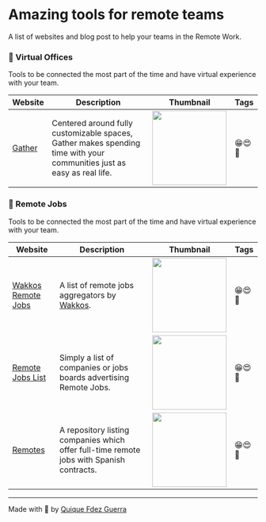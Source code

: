 # Amazing tools for remote teams
A list of websites and blog post to help your teams in the Remote Work.

### 🏢 Virtual Offices

Tools to be connected the most part of the time and have  virtual experience with your team.

| Website |   Description | Thumbnail | Tags |                                                                                                     
|---------------------------------------------------------------|--|--|--|
| [Gather](https://gather.town) | Centered around fully customizable spaces, Gather makes spending time with your communities just as easy as real life. |<img src="https://api.microlink.io?url=https%3A%2F%2Fgather.town&screenshot=true&meta=false&embed=screenshot.url" width="150"></img>|😁😍🤗


### 🔮 Remote Jobs

Tools to be connected the most part of the time and have  virtual experience with your team.

| Website |   Description | Thumbnail | Tags |                                                                                                     
|---------------------------------------------------------------|--|--|--|
| [Wakkos Remote Jobs](https://github.com/Wakkos/RemoteJobs) | A list of remote jobs aggregators by [Wakkos](https://twitter.com/wakkos). |<img src="https://api.microlink.io?url=https%3A%2F%2Fgithub.com/Wakkos/RemoteJobs&screenshot=true&meta=false&embed=screenshot.url" width="150"></img>|😁😍🤗
| [Remote Jobs List](https://github.com/PatrickJS/remote-jobs-list) | Simply a list of companies or jobs boards advertising Remote Jobs. |<img src="https://api.microlink.io?url=https%3A%2F%2Fgithub.com/PatrickJS/remote-jobs-list&screenshot=true&meta=false&embed=screenshot.url" width="150"></img>|😁😍🤗
| [Remotes](https://github.com/remote-es/remotes) | A repository listing companies which offer full-time remote jobs with Spanish contracts. |<img src="https://api.microlink.io?url=https%3A%2F%2Fgithub.com/remote-es/remotes&screenshot=true&meta=false&embed=screenshot.url" width="150"></img>|😁😍🤗



---
Made with 🍕 by [Quique Fdez Guerra](https://twitter.com/ckgrafico)

